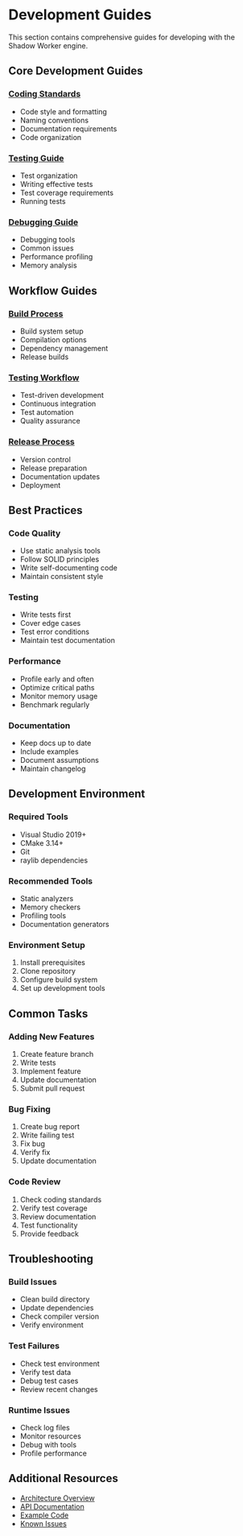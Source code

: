 # Development Guides

This section contains comprehensive guides for developing with the Shadow Worker engine.

## Core Development Guides

### [Coding Standards](coding_standards.md)
- Code style and formatting
- Naming conventions
- Documentation requirements
- Code organization

### [Testing Guide](testing.md)
- Test organization
- Writing effective tests
- Test coverage requirements
- Running tests

### [Debugging Guide](debugging.md)
- Debugging tools
- Common issues
- Performance profiling
- Memory analysis

## Workflow Guides

### [Build Process](../workflows/build_process.md)
- Build system setup
- Compilation options
- Dependency management
- Release builds

### [Testing Workflow](../workflows/testing_flow.md)
- Test-driven development
- Continuous integration
- Test automation
- Quality assurance

### [Release Process](../workflows/release_flow.md)
- Version control
- Release preparation
- Documentation updates
- Deployment

## Best Practices

### Code Quality
- Use static analysis tools
- Follow SOLID principles
- Write self-documenting code
- Maintain consistent style

### Testing
- Write tests first
- Cover edge cases
- Test error conditions
- Maintain test documentation

### Performance
- Profile early and often
- Optimize critical paths
- Monitor memory usage
- Benchmark regularly

### Documentation
- Keep docs up to date
- Include examples
- Document assumptions
- Maintain changelog

## Development Environment

### Required Tools
- Visual Studio 2019+
- CMake 3.14+
- Git
- raylib dependencies

### Recommended Tools
- Static analyzers
- Memory checkers
- Profiling tools
- Documentation generators

### Environment Setup
1. Install prerequisites
2. Clone repository
3. Configure build system
4. Set up development tools

## Common Tasks

### Adding New Features
1. Create feature branch
2. Write tests
3. Implement feature
4. Update documentation
5. Submit pull request

### Bug Fixing
1. Create bug report
2. Write failing test
3. Fix bug
4. Verify fix
5. Update documentation

### Code Review
1. Check coding standards
2. Verify test coverage
3. Review documentation
4. Test functionality
5. Provide feedback

## Troubleshooting

### Build Issues
- Clean build directory
- Update dependencies
- Check compiler version
- Verify environment

### Test Failures
- Check test environment
- Verify test data
- Debug test cases
- Review recent changes

### Runtime Issues
- Check log files
- Monitor resources
- Debug with tools
- Profile performance

## Additional Resources

- [Architecture Overview](../architecture/system_design.md)
- [API Documentation](../api/README.md)
- [Example Code](examples.md)
- [Known Issues](known_issues.md) 